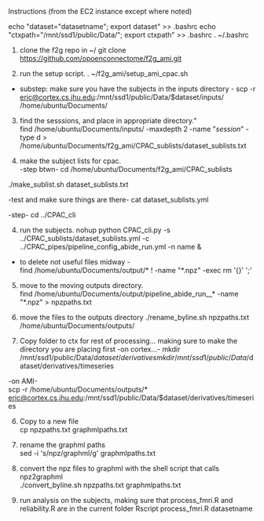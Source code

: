 Instructions (from the EC2 instance except where noted)

echo "dataset=\"datasetname\"; export dataset" >> .bashrc
echo "ctxpath=\"/mnt/ssd1/public/Data/\"; export ctxpath" >> .bashrc
. ~/.bashrc

1) clone the f2g repo in ~/
git clone https://github.com/opoenconnectome/f2g_ami.git

2) run the setup script.
. ~/f2g_ami/setup_ami_cpac.sh
			
- substep: make sure you have the subjects in the inputs directory -
scp -r eric@cortex.cs.jhu.edu:/mnt/ssd1/public/Data/$dataset/inputs/ /home/ubuntu/Documents/

3) find the sesssions, and place in appropriate directory."			
find /home/ubuntu/Documents/inputs/ -maxdepth 2 -name "*session*" -type d > /home/ubuntu/Documents/f2g_ami/CPAC_sublists/dataset_sublists.txt

4) make the subject lists for cpac.			
-step btwn-
cd /home/ubuntu/Documents/f2g_ami/CPAC_sublists

./make_sublist.sh dataset_sublists.txt

-test and make sure things are there-
cat dataset_sublists.yml
			
-step-
cd ../CPAC_cli	
	
4) run the subjects.
nohup python CPAC_cli.py -s ../CPAC_sublists/dataset_sublists.yml -c ../CPAC_pipes/pipeline_config_abide_run.yml -n name &

- to delete not useful files midway - 			
find /home/ubuntu/Documents/output/* ! -name "*.npz" -exec rm '{}' ';'			
			
5) move to the moving outputs directory. 			
find /home/ubuntu/Documents/output/pipeline_abide_run__* -name "*.npz" > npzpaths.txt
			
6) move the files to the outputs directory
./rename_byline.sh npzpaths.txt /home/ubuntu/Documents/outputs/
		
7) Copy folder to ctx for rest of processing... making sure to make the directory you are placing first	
-on cortex...-
mkdir /mnt/ssd1/public/Data/$dataset/derivatives
mkdir /mnt/ssd1/public/Data/$dataset/derivatives/timeseries

-on AMI-		
scp -r /home/ubuntu/Documents/outputs/* eric@cortex.cs.jhu.edu:/mnt/ssd1/public/Data/$dataset/derivatives/timeseries
			
6) Copy to a new file 			
cp npzpaths.txt graphmlpaths.txt			
			
7) rename the graphml paths			
sed -i 's/npz/graphml/g' graphmlpaths.txt			
			
9) convert the npz files to graphml with the shell script that calls npz2graphml			
./convert_byline.sh npzpaths.txt graphmlpaths.txt

10) run analysis on the subjects, making sure that process_fmri.R and reliability.R are in the current folder
Rscript process_fmri.R datasetname
